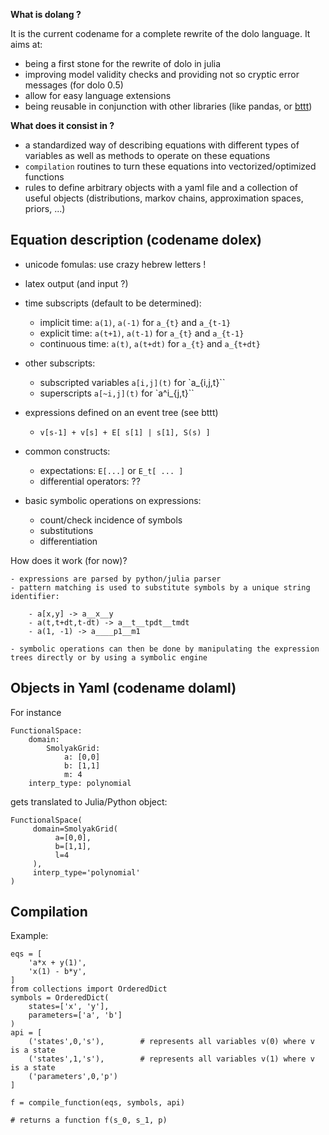 **What is dolang ?**

It is the current codename for a complete rewrite of the dolo language. It aims at:

- being a first stone for the rewrite of dolo in julia
- improving model validity checks and providing not so cryptic error messages (for dolo 0.5)
- allow for easy language extensions
- being reusable in conjunction with other libraries (like pandas, or [bttt](https://github.com/albop/backtothetrees.git))

**What does it consist in ?**

- a standardized way of describing equations with different types of variables as well as methods to operate on these equations
- `compilation` routines to turn these equations into vectorized/optimized functions
- rules to define arbitrary objects with a yaml file and a collection of useful objects (distributions, markov chains, approximation spaces, priors, ...)


## Equation description (codename dolex)

- unicode fomulas:  use crazy hebrew letters !

- latex output (and input ?)

- time subscripts (default to be determined):
    - implicit time: `a(1)`, `a(-1)` for `a_{t}` and `a_{t-1}`
    - explicit time: `a(t+1)`, `a(t-1)` for `a_{t}` and `a_{t-1}`    
    - continuous time:  `a(t)`, `a(t+dt)` for `a_{t}` and `a_{t+dt}`

- other subscripts:
    - subscripted variables `a[i,j](t)` for `a_{i,j,t}``
    - superscripts  `a[~i,j](t)` for `a^i_{j,t}``

- expressions defined on an event tree (see bttt)
    - `v[s-1] + v[s] + E[ s[1] | s[1], S(s) ]`

- common constructs:
    - expectations: `E[...]` or  `E_t[ ... ]`
    - differential operators: ??

- basic symbolic operations on expressions:
    - count/check incidence of symbols
    - substitutions
    - differentiation

How does it work (for now)?

    - expressions are parsed by python/julia parser
    - pattern matching is used to substitute symbols by a unique string identifier:

        - a[x,y] -> a__x__y
        - a(t,t+dt,t-dt) -> a__t__tpdt__tmdt
        - a(1, -1) -> a____p1__m1

    - symbolic operations can then be done by manipulating the expression trees directly or by using a symbolic engine

## Objects in Yaml  (codename dolaml)

For instance

```
FunctionalSpace:
    domain:
        SmolyakGrid:
            a: [0,0]
            b: [1,1]
            m: 4
    interp_type: polynomial
```

gets translated to Julia/Python object:

```
FunctionalSpace(
     domain=SmolyakGrid(
          a=[0,0],
          b=[1,1],
          l=4
     ),
     interp_type='polynomial'
)
```

## Compilation

Example:

```
eqs = [
    'a*x + y(1)',
    'x(1) - b*y',
]
from collections import OrderedDict
symbols = OrderedDict(
    states=['x', 'y'],
    parameters=['a', 'b']
)
api = [
    ('states',0,'s'),        # represents all variables v(0) where v is a state
    ('states',1,'s'),        # represents all variables v(1) where v is a state
    ('parameters',0,'p')
]

f = compile_function(eqs, symbols, api)

# returns a function f(s_0, s_1, p)
```

